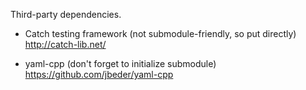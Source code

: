 Third-party dependencies.

- Catch testing framework (not submodule-friendly, so put directly)
  <http://catch-lib.net/>

- yaml-cpp (don't forget to initialize submodule) <https://github.com/jbeder/yaml-cpp>
